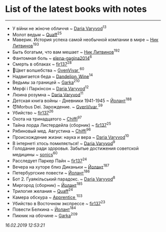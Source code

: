 # List of the latest books with notes
---

* У війни не жіноче обличчя ~ [Daria Varyvod](users/829/829893410524253-facebook)<sup>13</sup>
* Молот ведьм ~ [Quaff](users/122/12267158-vkontakte)<sup>25</sup>
* Маверик. История успеха самой необычной компании в мире ~ [Ник Литвинов](users/241/241974816-vkontakte)<sup>193</sup>
* Быть богатым, что вам мешает ~ [Ник Литвинов](users/241/241974816-vkontakte)<sup>192</sup>
* Фантомная боль ~ [elena-gagina2014](users/208/208969292-yandex)<sup>6</sup>
* Смерть в облаках ~ [fir137](users/176/176805114-yandex)<sup>28</sup>
* 🐢Цвет волшебства ~ [GvenVivar ](users/158/158266434925901-facebook)<sup>60</sup>
* Надвигается беда ~ [Dandelion_Wine](users/586/58602788-vkontakte)<sup>14</sup>
* Ведьмы за границей ~ [Garka](users/115/115753719718250012620-google)<sup>210</sup>
* Мерфі і Паркінсон ~ [Daria Varyvod](users/829/829893410524253-facebook)<sup>12</sup>
* Люина розумна ~ [Daria Varyvod](users/829/829893410524253-facebook)<sup>11</sup>
* Детская книга войны - Дневники 1941-1945 ~ [Йолант](users/104/104690883692185089260-google)<sup>188</sup>
* 😈Morbus Dei. Зарождение. ~ [GvenVivar ](users/158/158266434925901-facebook)<sup>59</sup>
* Убийство ~ [fir137](users/176/176805114-yandex)<sup>26</sup>
* Охота на тринадцатого ~ [Chiffi](users/105/105831994080785626680-google)<sup>97</sup>
* Тайна лорда Листердейла (сборник) ~ [fir137](users/176/176805114-yandex)<sup>25</sup>
* Рябиновый мед. Августина ~ [Chiffi](users/105/105831994080785626680-google)<sup>96</sup>
* Происхождение жизни: наука и вера ~ [Daria Varyvod](users/829/829893410524253-facebook)<sup>10</sup>
* В інтернеті хтось помиляється! ~ [Daria Varyvod](users/829/829893410524253-facebook)<sup>9</sup>
* Голодание ради здоровья. Забытые достижения советской медицины ~ [sonics](users/588/5880221-vkontakte)<sup>60</sup>
* Расследует Паркер Пайн ~ [fir137](users/176/176805114-yandex)<sup>24</sup>
* Вечера на хуторе близ Диканьки ~ [Йолант](users/104/104690883692185089260-google)<sup>187</sup>
* Петербургские повести ~ [Йолант](users/104/104690883692185089260-google)<sup>186</sup>
* Бот 2. Ґуаякільський парадокс. ~ [Daria Varyvod](users/829/829893410524253-facebook)<sup>8</sup>
* Миргород (сборник) ~ [Йолант](users/104/104690883692185089260-google)<sup>185</sup>
* Трилогия желания ~ [Quaff](users/122/12267158-vkontakte)<sup>24</sup>
* Камера обскура ~ [Apprentice ](users/528/52821952-vkontakte)<sup>103</sup>
* Убийство в Восточном экспрессе ~ [fir137](users/176/176805114-yandex)<sup>23</sup>
* Повести Белкина ~ [Йолант](users/104/104690883692185089260-google)<sup>184</sup>
* Пикник на обочине ~ [Garka](users/115/115753719718250012620-google)<sup>209</sup>


_16.02.2019 12:53:21_
